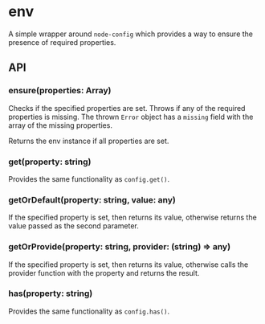 # env

A simple wrapper around `node-config` which provides a way to ensure the presence of required properties.

## API

### ensure(properties: Array<string>)

Checks if the specified properties are set. Throws if any of the required properties is missing. The thrown `Error` object has a `missing` field with the array of the missing properties.

Returns the env instance if all properties are set.

### get(property: string)

Provides the same functionality as `config.get()`.

### getOrDefault(property: string, value: any)

If the specified property is set, then returns its value, otherwise returns the value passed as the second parameter.

### getOrProvide(property: string, provider: (string) => any)

If the specified property is set, then returns its value, otherwise calls the provider function with the property and returns the result.

### has(property: string)

Provides the same functionality as `config.has()`.